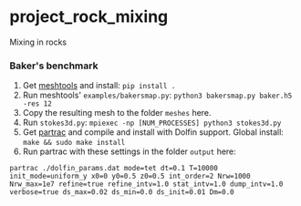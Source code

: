 # project_rock_mixing
Mixing in rocks

### Baker's benchmark
1. Get [meshtools](https://github.com/gautelinga/meshtools) and install: ```pip install . ```
2. Run meshtools' ```examples/bakersmap.py```: ```python3 bakersmap.py baker.h5 -res 12```
3. Copy the resulting mesh to the folder ```meshes``` here.
4. Run ```stokes3d.py```: ```mpiexec -np [NUM_PROCESSES] python3 stokes3d.py```
5. Get [partrac](https://github.com/gautelinga/partrac) and compile and install with Dolfin support. Global install: ```make && sudo make install```
6. Run partrac with these settings in the folder ```output``` here: 
```
partrac ./dolfin_params.dat mode=tet dt=0.1 T=10000 init_mode=uniform_y x0=0 y0=0.5 z0=0.5 int_order=2 Nrw=1000 Nrw_max=1e7 refine=true refine_intv=1.0 stat_intv=1.0 dump_intv=1.0 verbose=true ds_max=0.02 ds_min=0.0 ds_init=0.01 Dm=0.0
```
